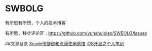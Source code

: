 ﻿# SWBOLG


有所思有所悟，个人的技术博客

有所思，移步评论区：https://github.com/yunshuipiao/SWBOLG/issues

##文章目录
[Xcode快捷键和点滴使用感悟](https://github.com/yunshuipiao/SWBlog/blob/master/Xcode%E5%BF%AB%E6%8D%B7%E9%94%AE%E5%92%8C%E7%82%B9%E6%BB%B4%E4%BD%BF%E7%94%A8%E6%84%9F%E6%82%9F.md#xcode%E5%BF%AB%E6%8D%B7%E9%94%AE)
[iOS开发之个人笔记](https://github.com/yunshuipiao/SWBlog/blob/master/iOS%E5%BC%80%E5%8F%91%E4%B9%8B%E4%B8%AA%E4%BA%BA%E7%AC%94%E8%AE%B0.md)

